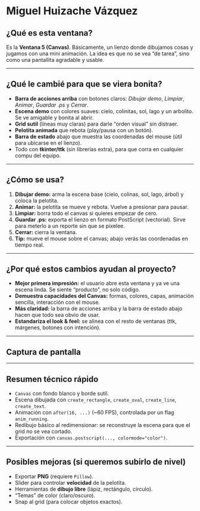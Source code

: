 # Miguel Huizache Vázquez

## ¿Qué es esta ventana?
Es la **Ventana 5 (Canvas)**. Básicamente, un lienzo donde dibujamos cosas y jugamos con una mini animación. La idea es que no se vea “de tarea”, sino como una pantallita agradable y usable.

---

## ¿Qué le cambié para que se viera bonita?
- **Barra de acciones arriba** con botones claros: *Dibujar demo*, *Limpiar*, *Animar*, *Guardar .ps* y *Cerrar*.
- **Escena demo** con colores suaves: cielo, colinitas, sol, lago y un arbolito. Se ve amigable y bonita al abrir.
- **Grid sutil** (líneas muy claras) para darle “orden visual” sin distraer.
- **Pelotita animada** que rebota (play/pausa con un botón).
- **Barra de estado** abajo que muestra las coordenadas del mouse (útil para ubicarse en el lienzo).
- Todo con **tkinter/ttk** (sin librerías extra), para que corra en cualquier compu del equipo.

---

## ¿Cómo se usa?
1. **Dibujar demo:** arma la escena base (cielo, colinas, sol, lago, árbol) y coloca la pelotita.
2. **Animar:** la pelotita se mueve y rebota. Vuelve a presionar para pausar.
3. **Limpiar:** borra todo el canvas si quieres empezar de cero.
4. **Guardar .ps:** exporta el lienzo en formato PostScript (vectorial). Sirve para meterlo a un reporte sin que se pixelee.
5. **Cerrar:** cierra la ventana.
6. **Tip:** mueve el mouse sobre el canvas; abajo verás las coordenadas en tiempo real.

---

## ¿Por qué estos cambios ayudan al proyecto?
- **Mejor primera impresión:** el usuario abre esta ventana y ya ve una escena linda. Se siente “producto”, no solo código.
- **Demuestra capacidades del Canvas:** formas, colores, capas, animación sencilla, interacción con el mouse.
- **Más claridad:** la barra de acciones arriba y la barra de estado abajo hacen que todo sea obvio de usar.
- **Estandariza el look & feel:** se alinea con el resto de ventanas (ttk, márgenes, botones con intención).

---

## Captura de pantalla



---

## Resumen técnico rápido
- `Canvas` con fondo blanco y borde sutil.
- Escena dibujada con `create_rectangle`, `create_oval`, `create_line`, `create_text`.
- Animación con `after(16, ...)` (~60 FPS), controlada por un flag `anim_running`.
- Redibujo básico al redimensionar: se reconstruye la escena para que el grid no se vea cortado.
- Exportación con `canvas.postscript(..., colormode="color")`.

---

## Posibles mejoras (si queremos subirlo de nivel)
- Exportar **PNG** (requiere `Pillow`).
- Slider para controlar **velocidad** de la pelotita.
- Herramientas de **dibujo libre** (lápiz, rectángulo, círculo).
- “Temas” de color (claro/oscuro).
- Snap al grid (para colocar objetos exactos).


